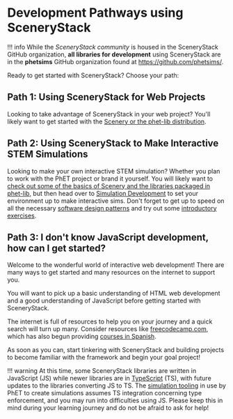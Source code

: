 # Development Pathways using SceneryStack

!!! info
    While the *SceneryStack community* is housed in the SceneryStack GitHub organization, **all libraries for development** using SceneryStack are in the **phetsims** GitHub organization found at <https://github.com/phetsims/>.

Ready to get started with SceneryStack? Choose your path:

## Path 1: Using SceneryStack for Web Projects

Looking to take advantage of SceneryStack in your web project? You'll likely want to get started with the [Scenery or the phet-lib distribution](scenery.md).

## Path 2: Using SceneryStack to Make Interactive STEM Simulations

Looking to make your own interactive STEM simulation? Whether you plan to work with the PhET project or brand it yourself. You will likely want to [check out some of the basics of Scenery and the libraries packaged in phet-lib](scenery.md), but then head over to [Simulation Development](./simulation/simulation-development.md) to set your environment up to make interactive sims. Don't forget to get up to speed on all the necessary [software design patterns](../info-sync/phet-software-design-patterns.md) and try out some [introductory exercises](../info-sync/scenerystack-exercises.md).

## Path 3: I don't know JavaScript development, how can I get started?

Welcome to the wonderful world of interactive web development! There are many ways to get started and many resources on the internet to support you.

You will want to pick up a basic understanding of HTML web development and a good understanding of JavaScript before getting started with SceneryStack.

The internet is full of resources to help you on your journey and a quick search will turn up many. Consider resources like [freecodecamp.com](https://www.freecodecamp.org/), which has also begun providing [courses in Spanish](https://www.freecodecamp.org/news/javascript-course-in-spanish/).

As soon as you can, start tinkering with SceneryStack and building projects to become familiar with the framework and begin your goal project!

!!! warning
    At this time, some SceneryStack libraries are written in JavaScript (JS) while newer libraries are in [TypeScript](https://www.freecodecamp.org/news/learn-typescript-beginners-guide/#:~:text=cheat%20sheet%20PDF-,What%20is%20TypeScript%3F,-TypeScript%20is%20a) (TS), with future updates to the libraries converting JS to TS. The [simulation tooling](../info-sync/simulation-development-overview.md#building-the-simulation-with-chipper) in use by PhET to create simulations assumes TS integration concerning type enforcement, and you may run into difficulties using JS. Please keep this in mind during your learning journey and do not be afraid to ask for help!
